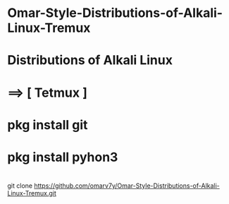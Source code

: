 # Omar-Style-Distributions-of-Alkali-Linux-Tremux
# Distributions of Alkali Linux
# 
# ==> [ Tetmux ] 
#
# pkg install git
# pkg install pyhon3 
# 
  git clone https://github.com/omarv7y/Omar-Style-Distributions-of-Alkali-Linux-Tremux.git
# 
